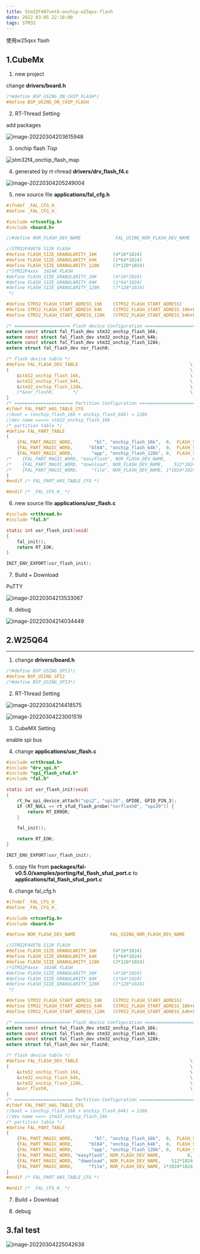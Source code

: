 ```yaml
---
title: Stm32F407vet6-onchip-w25qxx-flash
date: 2022-03-05 22:18:00
tags: STM32
---
```


使用w25qxx flash

## 1.CubeMx

1. new project

change **drivers/board.h**

```c
/*#define BSP_USING_ON_CHIP_FLASH*/
#define BSP_USING_ON_CHIP_FLASH
```

2. RT-Thread Setting

add packages

![image-20220304203615948](image-20220304203615948.png)

3. onchip flash *Tisp*

![stm32f4_onchip_flash_map](stm32f4_onchip_flash_map.png)

4. generated by rt-rhread **drivers/drv_flash_f4.c**

![image-20220304205249004](image-20220304205249004.png)

5. new source file **applications/fal_cfg.h**

```c
#ifndef _FAL_CFG_H_
#define _FAL_CFG_H_

#include <rtconfig.h>
#include <board.h>

//#define NOR_FLASH_DEV_NAME             FAL_USING_NOR_FLASH_DEV_NAME

//STM32F4VET6 512K FLASH
#define FLASH_SIZE_GRANULARITY_16K      (4*16*1024)
#define FLASH_SIZE_GRANULARITY_64K      (1*64*1024)
#define FLASH_SIZE_GRANULARITY_128K     (3*128*1024)
/*STM32F4xxx  1024K FLASH
#define FLASH_SIZE_GRANULARITY_16K      (4*16*1024)
#define FLASH_SIZE_GRANULARITY_64K      (1*64*1024)
#define FLASH_SIZE_GRANULARITY_128K     (7*128*1024)
 */

#define STM32_FLASH_START_ADRESS_16K    (STM32_FLASH_START_ADRESS)
#define STM32_FLASH_START_ADRESS_64K    (STM32_FLASH_START_ADRESS_16K+FLASH_SIZE_GRANULARITY_16K)
#define STM32_FLASH_START_ADRESS_128K   (STM32_FLASH_START_ADRESS_64K+FLASH_SIZE_GRANULARITY_64K)

/* ===================== Flash device Configuration ========================= */
extern const struct fal_flash_dev stm32_onchip_flash_16k;
extern const struct fal_flash_dev stm32_onchip_flash_64k;
extern const struct fal_flash_dev stm32_onchip_flash_128k;
extern struct fal_flash_dev nor_flash0;

/* flash device table */
#define FAL_FLASH_DEV_TABLE                                          \
{                                                                    \
    &stm32_onchip_flash_16k,                                         \
    &stm32_onchip_flash_64k,                                         \
    &stm32_onchip_flash_128k,                                        \
    /*&nor_flash0,       */                                          \
}
/* ====================== Partition Configuration ========================== */
#ifdef FAL_PART_HAS_TABLE_CFG
//boot = (onchip_flash_16k + onchip_flash_64k) = 128k
//dev name ===>> stm32_onchip_flash_16k
/* partition table */
#define FAL_PART_TABLE                                                               \
{                                                                                    \
    {FAL_PART_MAGIC_WORD,        "bl", "onchip_flash_16k",  0,  FLASH_SIZE_GRANULARITY_16K,  0}, \
    {FAL_PART_MAGIC_WORD,      "bl64", "onchip_flash_64k",  0,  FLASH_SIZE_GRANULARITY_64K,  0}, \
    {FAL_PART_MAGIC_WORD,       "app", "onchip_flash_128k", 0,  FLASH_SIZE_GRANULARITY_128K, 0}, \
/*    {FAL_PART_MAGIC_WORD, "easyflash", NOR_FLASH_DEV_NAME,          0,    512*1024, 0},*/ \
/*    {FAL_PART_MAGIC_WORD, "download", NOR_FLASH_DEV_NAME,    512*1024,    512*1024, 0},*/ \
/*    {FAL_PART_MAGIC_WORD,     "file", NOR_FLASH_DEV_NAME, 1*1024*1024, 7*1024*1024, 0},*/ \
}
#endif /* FAL_PART_HAS_TABLE_CFG */

#endif /* _FAL_CFG_H_ */
```



6. new  source file **applications/usr_flash.c**

```c
#include <rtthread.h>
#include "fal.h"

static int usr_flash_init(void)
{
    fal_init();
    return RT_EOK;
}

INIT_ENV_EXPORT(usr_flash_init);
```

7. Build + Download

PuTTY

![image-20220304213533067](image-20220304213533067.png)

8. debug

![image-20220304214034449](image-20220304214034449.png)



## 2.W25Q64

---

1. change **drivers/board.h**

```c
/*#define BSP_USING_SPI1*/
#define BSP_USING_SPI2
/*#define BSP_USING_SPI3*/
```

2. RT-Thread Setting

![image-20220304214418575](image-20220304214418575.png)

![image-20220304223001519](image-20220304223001519.png)

3. CubeMX Setting

enable spi bus

4. change **applications/usr_flash.c**

```c
#include <rtthread.h>
#include "drv_spi.h"
#include "spi_flash_sfud.h"
#include "fal.h"

static int usr_flash_init(void)
{
    rt_hw_spi_device_attach("spi2", "spi20", GPIOE, GPIO_PIN_3);
    if (RT_NULL == rt_sfud_flash_probe("norflash0", "spi20")) {
        return RT_ERROR;
    }

    fal_init();

    return RT_EOK;
}

INIT_ENV_EXPORT(usr_flash_init);
```

5. copy file from **packages/fal-v0.5.0/samples/porting/fal_flash_sfud_port.c** to **applications/fal_flash_sfud_port.c**

6. change fal_cfg.h

```c
#ifndef _FAL_CFG_H_
#define _FAL_CFG_H_

#include <rtconfig.h>
#include <board.h>

#define NOR_FLASH_DEV_NAME             FAL_USING_NOR_FLASH_DEV_NAME

//STM32F4VET6 512K FLASH
#define FLASH_SIZE_GRANULARITY_16K      (4*16*1024)
#define FLASH_SIZE_GRANULARITY_64K      (1*64*1024)
#define FLASH_SIZE_GRANULARITY_128K     (3*128*1024)
/*STM32F4xxx  1024K FLASH
#define FLASH_SIZE_GRANULARITY_16K      (4*16*1024)
#define FLASH_SIZE_GRANULARITY_64K      (1*64*1024)
#define FLASH_SIZE_GRANULARITY_128K     (7*128*1024)
 */

#define STM32_FLASH_START_ADRESS_16K    (STM32_FLASH_START_ADRESS)
#define STM32_FLASH_START_ADRESS_64K    (STM32_FLASH_START_ADRESS_16K+FLASH_SIZE_GRANULARITY_16K)
#define STM32_FLASH_START_ADRESS_128K   (STM32_FLASH_START_ADRESS_64K+FLASH_SIZE_GRANULARITY_64K)

/* ===================== Flash device Configuration ========================= */
extern const struct fal_flash_dev stm32_onchip_flash_16k;
extern const struct fal_flash_dev stm32_onchip_flash_64k;
extern const struct fal_flash_dev stm32_onchip_flash_128k;
extern struct fal_flash_dev nor_flash0;

/* flash device table */
#define FAL_FLASH_DEV_TABLE                                          \
{                                                                    \
    &stm32_onchip_flash_16k,                                         \
    &stm32_onchip_flash_64k,                                         \
    &stm32_onchip_flash_128k,                                        \
    &nor_flash0,                                                     \
}
/* ====================== Partition Configuration ========================== */
#ifdef FAL_PART_HAS_TABLE_CFG
//boot = (onchip_flash_16k + onchip_flash_64k) = 128k
//dev name ==>> stm32_onchip_flash_16k
/* partition table */
#define FAL_PART_TABLE                                                               \
{                                                                                    \
    {FAL_PART_MAGIC_WORD,        "bl", "onchip_flash_16k",  0,  FLASH_SIZE_GRANULARITY_16K,  0}, \
    {FAL_PART_MAGIC_WORD,      "bl64", "onchip_flash_64k",  0,  FLASH_SIZE_GRANULARITY_64K,  0}, \
    {FAL_PART_MAGIC_WORD,       "app", "onchip_flash_128k", 0,  FLASH_SIZE_GRANULARITY_128K, 0}, \
    {FAL_PART_MAGIC_WORD, "easyflash", NOR_FLASH_DEV_NAME,          0,     512*1024, 0}, \
    {FAL_PART_MAGIC_WORD,  "download", NOR_FLASH_DEV_NAME,    512*1024,    512*1024, 0}, \
    {FAL_PART_MAGIC_WORD,      "file", NOR_FLASH_DEV_NAME, 1*1024*1024, 7*1024*1024, 0}, \
}
#endif /* FAL_PART_HAS_TABLE_CFG */

#endif /* _FAL_CFG_H_ */
```

7. Build + Download

8. debug

## 3.fal test

![image-20220304225042638](image-20220304225042638.png)